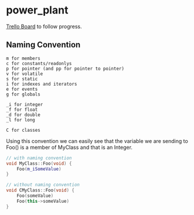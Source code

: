 # power_plant

[Trello Board](https://trello.com/b/T13cxD25/project-power-grid) to follow progress.

## Naming Convention

```
m for members
c for constants/readonlys
p for pointer (and pp for pointer to pointer)
v for volatile
s for static
i for indexes and iterators
e for events
g for globals

_i for integer
_f for float
_d for double
_l for long

C for classes
```

Using this convention we can easily see that the variable we are sending to Foo() is a member of MyClass and that is an Integer.

```cpp
// with naming convention
void MyClass::Foo(void) {
	Foo(m_iSomeValue)
}

// without naming convention
void CMyClass::Foo(void) {
	Foo(someValue)
	Foo(this->someValue)
}
```



